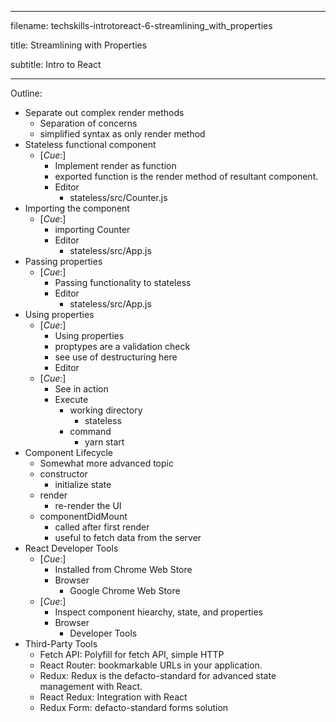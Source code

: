 -----------------------------------------------

filename: techskills-introtoreact-6-streamlining_with_properties

title: Streamlining with Properties

subtitle: Intro to React

-----------------------------------------------

Outline:

  - Separate out complex render methods
    - Separation of concerns
    - simplified syntax as only render method
  - Stateless functional component
    - [_Cue_:]
      - Implement render as function
      - exported function is the render method of resultant component.
      - Editor
        - stateless/src/Counter.js
  - Importing the component
    - [_Cue_:]
      - importing Counter
      - Editor
        - stateless/src/App.js
  - Passing properties
    - [_Cue_:]
      - Passing functionality to stateless
      - Editor
        - stateless/src/App.js
  - Using properties
    - [_Cue_:]
      - Using properties
      - proptypes are a validation check
      - see use of destructuring here
      - Editor
    - [_Cue_:]
      - See in action
      - Execute
        - working directory
          - stateless
        - command
          - yarn start
  - Component Lifecycle
    - Somewhat more advanced topic
    - constructor
      - initialize state
    - render
      - re-render the UI
    - componentDidMount
      - called after first render
      - useful to fetch data from the server
  - React Developer Tools
    - [_Cue_:]
      - Installed from Chrome Web Store
      - Browser
        - Google Chrome Web Store
    - [_Cue_:]
      - Inspect component hiearchy, state, and properties
      - Browser
        - Developer Tools
  - Third-Party Tools
    - Fetch API: Polyfill for fetch API, simple HTTP
    - React Router: bookmarkable URLs in your application.
    - Redux: Redux is the defacto-standard for advanced state management with React.
    - React Redux: Integration with React
    - Redux Form: defacto-standard forms solution
